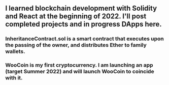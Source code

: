## I learned blockchain development with Solidity and React at the beginning of 2022. I'll post completed projects and in progress DApps here.

### InheritanceContract.sol is a smart contract that executes upon the passing of the owner, and distributes Ether to family wallets.

### WooCoin is my first cryptocurrency. I am launching an app (target Summer 2022) and will launch WooCoin to coincide with it.
